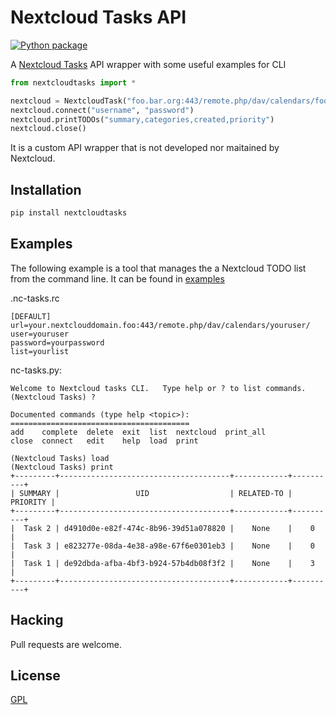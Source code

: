 # Nextcloud Tasks API

[![Python package](https://github.com/Sinkmanu/nextcloud-tasks/actions/workflows/test-todo.yml/badge.svg?branch=main)](https://github.com/Sinkmanu/nextcloud-tasks/actions/workflows/test-todo.yml)

A [Nextcloud Tasks](https://github.com/nextcloud/tasks) API wrapper with some useful examples for CLI

```py
from nextcloudtasks import *

nextcloud = NextcloudTask("foo.bar.org:443/remote.php/dav/calendars/foobar/", "myList")
nextcloud.connect("username", "password")
nextcloud.printTODOs("summary,categories,created,priority")
nextcloud.close()
```

It is a custom API wrapper that is not developed nor maitained by Nextcloud. 

## Installation

```sh
pip install nextcloudtasks
```

## Examples

The following example is a tool that manages the a Nextcloud TODO list from the command line. It can be found in [examples](/examples)

.nc-tasks.rc
```
[DEFAULT]
url=your.nextclouddomain.foo:443/remote.php/dav/calendars/youruser/
user=youruser
password=yourpassword
list=yourlist
```

nc-tasks.py:
```
Welcome to Nextcloud tasks CLI.   Type help or ? to list commands.
(Nextcloud Tasks) ?

Documented commands (type help <topic>):
========================================
add    complete  delete  exit  list  nextcloud  print_all
close  connect   edit    help  load  print    

(Nextcloud Tasks) load
(Nextcloud Tasks) print
+---------+--------------------------------------+------------+----------+
| SUMMARY |                 UID                  | RELATED-TO | PRIORITY |
+---------+--------------------------------------+------------+----------+
|  Task 2 | d4910d0e-e82f-474c-8b96-39d51a078820 |    None    |    0     |
|  Task 3 | e823277e-08da-4e38-a98e-67f6e0301eb3 |    None    |    0     |
|  Task 1 | de92dbda-afba-4bf3-b924-57b4db08f3f2 |    None    |    3     |
+---------+--------------------------------------+------------+----------+
```

## Hacking

Pull requests are welcome. 

## License

[GPL](https://www.gnu.org/licenses/gpl-3.0.txt)
